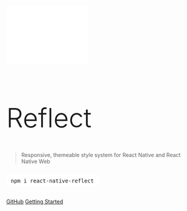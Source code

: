 <!-- _coverpage.md -->

<div style="margin-bottom:0px">
  <img src="_media/reflect-logo.svg" alt="logo" width="215"/>
  <h1 style="font-size:5em; font-weight:300">Reflect</h1>
</div>

> Responsive, themeable style system for React Native and React Native Web

<div>
  <pre style="background-color:white; display:inline-block; padding:7px 12px 7px 12px; border-radius: 4px;">npm i react-native-reflect</pre>
</div>

[GitHub](https://github.com/sntx/react-native-reflect)
[Getting Started](#getting-started)
